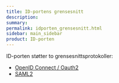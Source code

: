 ```yaml
---
title: ID-portens grensesnitt
description:
summary:
permalink: idporten_grensesnitt.html
sidebar: main_sidebar
product: ID-porten
---
```


ID-porten støtter to grensesnittsprotokoller:

- [OpenID Connect / Oauth2]()
- [SAML2](/saml_tilgang.html)
